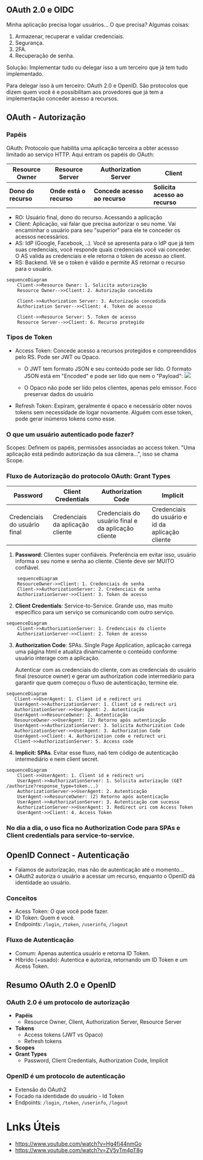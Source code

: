 
## OAuth 2.0 e OIDC

Minha aplicação precisa logar usuários... O que precisa? Algumas coisas:
1) Armazenar, recuperar e validar credenciais.
2) Segurança.
3) 2FA.
4) Recuperação de senha.

Solução: Implementar tudo ou delegar isso a um terceiro que já tem tudo implementado.

Para delegar isso à um terceiro: OAuth 2.0 e OpenID. São protocolos que dizem quem você é e possibilitam aos provedores que já tem a implementação conceder acesso a recursos.

## OAuth - Autorização

### Papéis 
OAuth: Protocolo que habilita uma aplicação terceira a obter acessso limitado ao serviço HTTP. Aqui entram os papéis do OAuth:

| Resource Owner       | Resource Server         | Authorization Server       | Client                 |
|----------------------|-------------------------|----------------------------|------------------------|
| **Dono do recurso**  | **Onde está o recurso** | **Concede acesso ao recurso** | **Solicita acesso ao recurso** |



- RO: Usuário final, dono do recurso. Acessando a aplicação
- Client: Aplicação, vai falar que precisa autorizar o seu nome. Vai encaminhar o usuário para seu "superior" para ele te conceder os acessos necessários.
- AS: IdP  (Google, Facebook, ..). Você se apresenta para o IdP que já tem suas credenciais, você responde quais credenciais você vai conceder. O AS valida as credenciais e ele retorna o token de acesso ao client.
- RS: Backend. Vê se o token é válido e permite AS retornar o recurso para o usuário.
 
```mermaid
sequenceDiagram
    Client->>Resource Owner: 1. Solicita autorização
    Resource Owner-->>Client: 2. Autorização concedida

    Client->>Authorization Server: 3. Autorização concedida
    Authorization Server-->>Client: 4. Token de acesso

    Client->>Resource Server: 5. Token de acesso
    Resource Server-->>Client: 6. Recurso protegido
```

### Tipos de Token
- Access Token: Concede acesso a recursos protegidos e compreendidos pelo RS. Pode ser JWT ou Opaco. 

    - O JWT tem formato JSON e seu conteúdo pode ser lido.
    O formato JSON está em "Encoded" e pode ser lido que nem o "Payload":
    ![](images/json_jwt.png)

    - O Opaco não pode ser lido pelos clientes, apenas pelo emissor. Foco preservar dados do usuário

- Refresh Token: Expiram, geralmente é opaco e necessário obter novos tokens sem necessidade de logar novamente. Alguém com esse token, pode gerar inúmeros tokens como esse.

### O que um usuário autenticado pode fazer?
Scopes: Definem os papéis, permissões associadas ao access token. "Uma aplicação está pedindo autorização da sua câmera...", isso se chama Scope.

### Fluxo de Autorização do protocolo OAuth:  Grant Types

| **Password**          | **Client Credentials**         | **Authorization Code**                    | **Implicit**                       |
|-----------------------|--------------------------------|-------------------------------------------|------------------------------------|
| Credenciais do usuário final | Credenciais da aplicação cliente | Credenciais do usuário final e da aplicação cliente | Credenciais do usuário e id da aplicação cliente |

1) **Password**: Clientes super confiáveis. Preferência em evitar isso, usuário informa o seu nome e senha ao cliente. Cliente deve ser MUITO confiável.

```mermaid
    sequenceDiagram
    ResourceOwner->>Client: 1. Credenciais de senha
    Client->>AuthorizationServer: 2. Credenciais de senha
    AuthorizationServer->>Client: 3. Token de acesso
```

2) **Client Credentials**: Service-to-Service. Grande uso, mas muito específico para um serviço se comunicando com outro serviço.

```mermaid
sequenceDiagram
    Client->>AuthorizationServer: 1. Credenciais do cliente
    AuthorizationServer->>Client: 2. Token de acesso
```

3) **Authorization Code**: SPAs. Single Page Application, aplicação carrega uma página html e atualiza dinamicamente o conteúdo conforme usuário interage com a aplicação.

    Autenticar com as credenciais do cliente, com as credenciais do usuário final (resource owner) e gerar um authorization code intermediário para garantir que quem começou o fluxo de autenticação, termine ele. 

 ```mermaid
 sequenceDiagram
    Client->>UserAgent: 1. Client id e redirect uri
    UserAgent->>AuthorizationServer: 1. Client id e redirect uri
    AuthorizationServer->>UserAgent: 2. Autenticação
    UserAgent->>ResourceOwner: 2. Autenticação
    ResourceOwner->>UserAgent: (2) Retorno após autenticação
    UserAgent->>AuthorizationServer: 3. Solicita Authorization Code
    AuthorizationServer->>UserAgent: 3. Authorization Code
    UserAgent->>Client: 4. Authorization code e redirect uri
    Client->>AuthorizationServer: 5. Access code
 ```

4) **Implicit: SPAs**. Evitar esse fluxo, naõ tem código de autenticação intermediário e nem client secret.
    
```mermaid
sequenceDiagram
    Client->>UserAgent: 1. Client id e redirect uri
    UserAgent->>AuthorizationServer: 1. Solicita autorização (GET /authorize?response_type=token...)
    AuthorizationServer->>UserAgent: 2. Autenticação
    UserAgent->>ResourceOwner: (2) Retorno após autenticação
    UserAgent->>AuthorizationServer: 3. Autenticação com sucesso
    AuthorizationServer->>UserAgent: 3. Redirect uri com Access Token
    UserAgent->>Client: 4. Access Token
```

### No dia a dia, o uso fica no Authorization Code para SPAs e Client credentials para service-to-service.

## OpenID Connect - Autenticação

- Falamos de autorização, mas não de autenticação até o momento...
- OAuth2 autoriza o usuário a acessar um recurso, enquanto o OpenID dá identidade ao usuário.

### Conceitos
- Acess Token: O que você pode fazer.
- ID Token: Quem é você.
- Endpoints: `/login`, `/token`, `/userinfo`, `/logout`

### Fluxo de Autenticação
- Comum: Apenas autentica usuário e retorna ID Token.
- Híbrido (+usado): Autentica e autoriza, retornando um ID Token e um Acess Token.

## Resumo OAuth 2.0 e OpenID
### OAuth 2.0 é um protocolo de autorização
- **Papéis**
  - Resource Owner, Client, Authorization Server, Resource Server
- **Tokens**
  - Access tokens (JWT vs Opaco)
  - Refresh tokens
- **Scopes**
- **Grant Types**
  - Password, Client Credentials, Authorization Code, Implicit

### OpenID é um protocolo de autenticação
- Extensão do OAuth2
- Focado na identidade do usuário - Id Token
- Endpoints: `/login`, `/token`, `/userinfo`, `/logout`

# Lnks Úteis

- https://www.youtube.com/watch?v=Hg4fj44nmGo
- https://www.youtube.com/watch?v=ZV5yTm4pT8g